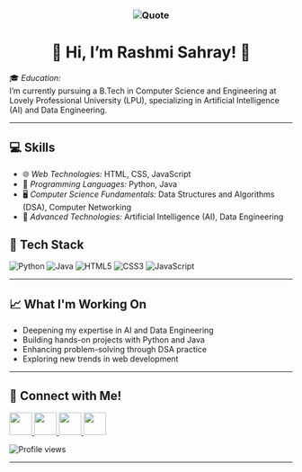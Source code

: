 <h3 align="center">  
  
  ![Quote](https://quotes-github-readme.vercel.app/api?type=horizontal&theme=radical)

<h1 align="center">
  👋 Hi, I’m Rashmi Sahray!
  <span style="display:inline-block; animation: spin 4s linear infinite;">🌻</span>
</h1>

🎓 *Education:*  
    I’m currently pursuing a B.Tech in Computer Science and Engineering at Lovely Professional University (LPU), specializing in Artificial Intelligence (AI) and Data Engineering.

---

## 💻 Skills

- 🌐 *Web Technologies:* HTML, CSS, JavaScript  
- 🐍 *Programming Languages:* Python, Java  
- 🖥 *Computer Science Fundamentals:* Data Structures and Algorithms (DSA), Computer Networking  
- 🤖 *Advanced Technologies:* Artificial Intelligence (AI), Data Engineering  

## 🎨 Tech Stack

![Python](https://img.shields.io/badge/Python-3776AB?style=for-the-badge&logo=python&logoColor=white)
![Java](https://img.shields.io/badge/Java-ED8B00?style=for-the-badge&logo=openjdk&logoColor=white)
![HTML5](https://img.shields.io/badge/HTML5-E34F26?style=for-the-badge&logo=html5&logoColor=white)
![CSS3](https://img.shields.io/badge/CSS3-1572B6?style=for-the-badge&logo=css3&logoColor=white)
![JavaScript](https://img.shields.io/badge/JavaScript-F7DF1E?style=for-the-badge&logo=javascript&logoColor=black)

---

## 📈 What I'm Working On

- Deepening my expertise in AI and Data Engineering  
- Building hands-on projects with Python and Java
- Enhancing problem-solving through DSA practice  
- Exploring new trends in web development  

---

## 🚀 Connect with Me!

<p align="left">
  <a href="https://www.linkedin.com/in/rashmi-sahray-2922b5293?utm_source=share&utm_campaign=share_via&utm_content=profile&utm_medium=android_app" target="_blank">
    <img src="https://img.icons8.com/color/48/linkedin.png" width="40" height="40"/>
  </a>
  <a href="https://github.com/rashmisahray" target="_blank">
    <img src="https://github.githubassets.com/images/modules/logos_page/GitHub-Mark.png" width="40" height="40" />
  <a href="https://instagram.com/rush_mee.11" target="_blank">
    <img src="https://img.icons8.com/fluency/48/instagram-new.png" width="40" height="40"/>
  </a>
  <a href="https://www.youtube.com/@rashmisahray2660" target="_blank">
    <img src="https://img.icons8.com/color/48/youtube-play.png" width="40" height="40"/>
  </a>
</p>


  ![Profile views](https://komarev.com/ghpvc/?username=rashmi-sahray&label=Profile%20Views&color=0e75b6&style=flat)


---

<!--
*rashmisahray/rashmisahray* is a ✨ special ✨ repository because its README.md (this file) appears on your GitHub profile.
-->
